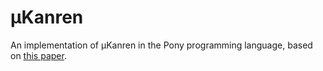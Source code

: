 # μKanren 

An implementation of μKanren in the Pony programming language, based
on [this paper](http://webyrd.net/scheme-2013/papers/HemannMuKanren2013.pdf).



